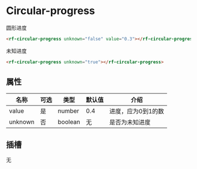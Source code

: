 # Circular-progress

圆形进度

```html
<rf-circular-progress unknown="false" value="0.3"></rf-circular-progress>
```

未知进度

```html
<rf-circular-progress unknown="true"></rf-circular-progress>
```

## 属性

| 名称    | 可选 | 类型    | 默认值 | 介绍               |
| ------- | ---- | ------- | ------ | ------------------ |
| value   | 是   | number  | 0.4    | 进度，应为0到1的数 |
| unknown | 否   | boolean | 无     | 是否为未知进度     |

## 插槽

无